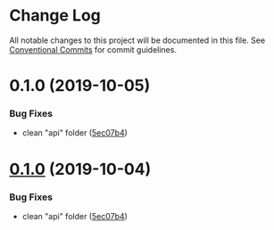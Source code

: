 # Change Log

All notable changes to this project will be documented in this file.
See [Conventional Commits](https://conventionalcommits.org) for commit guidelines.

<a name="0.1.0"></a>
# 0.1.0 (2019-10-05)


### Bug Fixes

* clean "api" folder ([5ec07b4](https://github.com/webiny/webiny-js/commit/5ec07b4))





<a name="0.1.0"></a>
# [0.1.0](https://github.com/webiny/webiny-js/compare/@webiny/api-cookie-policy@1.0.0-next.2...@webiny/api-cookie-policy@0.1.0) (2019-10-04)


### Bug Fixes

* clean "api" folder ([5ec07b4](https://github.com/webiny/webiny-js/commit/5ec07b4))
